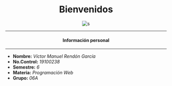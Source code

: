 <center>

# Bienvenidos
![s](https://cdn-icons-png.flaticon.com/512/3050/3050508.png)

</center>

      
___
<center> 

#### Información personal </center>

****
- **Nombre:** *Víctor Manuel Rendón García*
- **No.Control:** *19100238*
- **Semestre:** *6*
- **Materia:** *Programación Web*
- **Grupo:** *06A*

